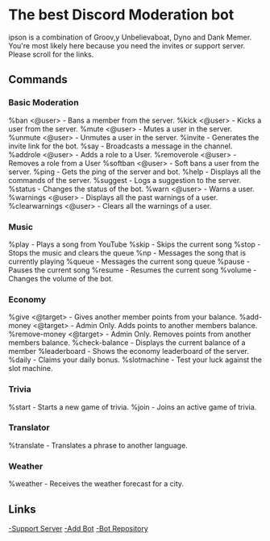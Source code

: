 <h1> The best Discord Moderation bot </h1>
ipson is a combination of Groov,y Unbelievaboat, Dyno and Dank Memer. You're most likely here because you need the invites or support server. Please scroll for the links.
<h2> Commands </h2>
<h3> Basic Moderation </h3>
%ban <@user> <reason> - Bans a member from the server.
%kick <@user> - Kicks a user from the server.
%mute <@user> - Mutes a user in the server.
%unmute <@user> - Unmutes a user in the server.
%invite - Generates the invite link for the bot.
%say <message> - Broadcasts a message in the channel.
%addrole <@user> <role> - Adds a role to a User.
%removerole <@user> <role> - Removes a role from a User
%softban <@user> <reason> - Soft bans a user from the server.
%ping - Gets the ping of the server and bot.
%help - Displays all the commands of the server.
%suggest <suggestion> - Logs a suggestion to the server.
%status - Changes the status of the bot.
%warn <@user> - Warns a user.
%warnings <@user> - Displays all the past warnings of a user.
%clearwarnings <@user> - Clears all the warnings of a user.
<h3> Music </h3>
%play <song name or URL> - Plays a song from YouTube
%skip - Skips the current song
%stop - Stops the music and clears the queue
%np - Messages the song that is currently playing
%queue - Messages the current song queue
%pause - Pauses the current song
%resume - Resumes the current song
%volume <volume 1-10> - Changes the volume of the bot.
<h3> Economy </h3>
%give <@target> <points> - Gives another member points from your balance.
%add-money <@target> <points> - Admin Only. Adds points to another members balance.
%remove-money <@target> <points> - Admin Only. Removes points from another members balance.
%check-balance - Displays the current balance of a member
%leaderboard - Shows the economy leaderboard of the server.
%daily - Claims your daily bonus.
%slotmachine <bet> - Test your luck against the slot machine.
<h3> Trivia </h3>
%start - Starts a new game of trivia.
%join - Joins an active game of trivia.
<h3> Translator </h3>
%translate <target language> <phrase> - Translates a phrase to another language.
<h3> Weather </h3>
%weather <city> - Receives the weather forecast for a city.
<h2> Links </h2>
<a href="https://discord.gg/YVhFg3F">-Support Server</a>
<a href="https://discord.com/oauth2/authorize?client_id=738044495941337168&scope=bot&permissions=8">-Add Bot</a>
<a href="coming.soon">-Bot Repository</a>
